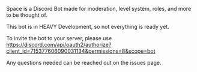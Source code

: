 Space is a Discord Bot made for moderation, level system, roles, and more to be thought of.


This bot is in HEAVY Development, so not everything is ready yet.


To invite the bot to your server, please use https://discord.com/api/oauth2/authorize?client_id=715377606090031134&permissions=8&scope=bot


Any questions needed can be reached out on the issues page.
